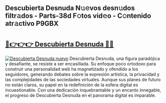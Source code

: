 ## Descubierta Desnuda N𝚞𝚎vos desn𝚞dos filtr𝚊dos - Parts-38d F𝚘tos vid𝚎o - C𝚘ntenido atr𝚊ctivo P9GBX

# <h2><a href="http://mbcxae.tromn.icu/?c=Descubierta+Desnuda">🔗👉👉👉 Descubierta Desnuda 🔗🔗</a></h2>

[![Descubierta Desnuda nuevo](https://i.imgur.com/pEAQMta.gif)](http://mbcxae.tromn.icu/?c=Descubierta+Desnuda)
Descubierta Desnuda, una figura paradójica y desafiante, se resiste a ser encasillada. Su enfoque poco ortodoxo para construir una personalidad web ha magnetizado y ofendido a los seguidores, generando debates sobre la expresión artística, la privacidad y las complejidades de las sociedades virtuales. Aunque sus planes de futuro no están claros, su papel en la redefinición de la esfera digital es incuestionable. Con una dedicación inquebrantable y un encanto innegable, el progreso de Descubierta Desnuda en el panorama digital es imparable.
